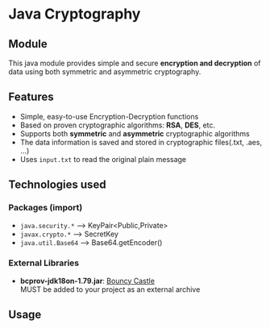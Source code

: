 # Java Cryptography 
## Module
This java module provides simple and secure **encryption and decryption** of data using both symmetric and asymmetric cryptography.

## Features
- Simple, easy-to-use Encryption-Decryption functions
- Based on proven cryptographic algorithms: **RSA**, **DES**, etc.
- Supports both **symmetric** and **asymmetric** cryptographic algorithms
- The data information is saved and stored in cryptographic files(.txt, .aes, ...)
- Uses `input.txt` to read the original plain message

##  Technologies used
### Packages (import)
- `java.security.*` --> KeyPair<Public,Private>
- `javax.crypto.*` --> SecretKey
- `java.util.Base64` --> Base64.getEncoder()

### External Libraries
- **bcprov-jdk18on-1.79.jar**: [Bouncy Castle](https://www.bouncycastle.org/) <br>
  MUST be added to your project as an external archive

## Usage
```java
